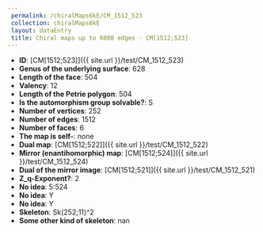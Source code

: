 ```yaml
--- 
 permalink: /chiralMaps6kE/CM_1512_523 
 collection: chiralMaps6kE
 layout: dataEntry
 title: Chiral maps up to 6000 edges - CM[1512;523]
---
```


- **ID**: [CM[1512;523]]({{ site.url }}/test/CM_1512_523)
- **Genus of the underlying surface**: 628
- **Length of the face**: 504
- **Valency**: 12
- **Length of the Petrie polygon**: 504
- **Is the automorphism group solvable?**: S
- **Number of vertices**: 252
- **Number of edges**: 1512
- **Number of faces**: 6
- **The map is self-**: none
- **Dual map**: [CM[1512;522]]({{ site.url }}/test/CM_1512_522)
- **Mirror (enantihomorphic) map**: [CM[1512;524]]({{ site.url }}/test/CM_1512_524)
- **Dual of the mirror image**: [CM[1512;521]]({{ site.url }}/test/CM_1512_521)
- **Z_q-Exponent?**: 2
- **No idea**:  5:524
- **No idea**: Y
- **No idea**: Y
- **Skeleton**: Sk(252;11)^2
- **Some other kind of skeleton**: nan
